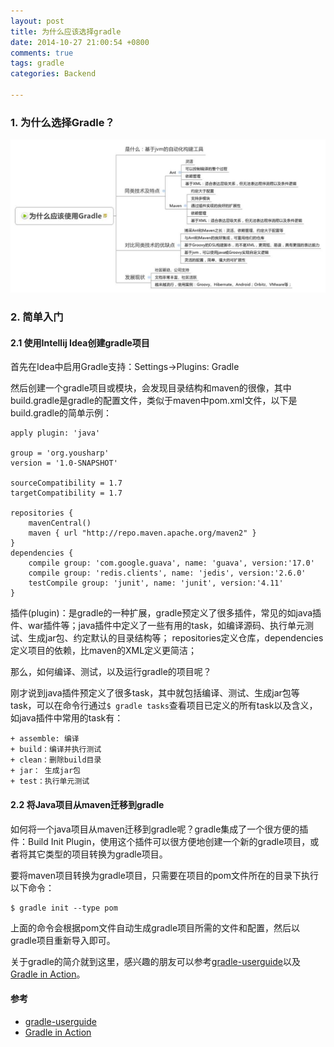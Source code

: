 ```yaml
---
layout: post
title: 为什么应该选择gradle
date: 2014-10-27 21:00:54 +0800
comments: true
tags: gradle
categories: Backend

---
```


### 1. 为什么选择Gradle？

![为什么应该使用Gradle](/images/post/why-should-choose-gradle.jpg)


### 2. 简单入门

#### 2.1 使用Intellij Idea创建gradle项目

首先在Idea中启用Gradle支持：Settings->Plugins: Gradle

然后创建一个gradle项目或模块，会发现目录结构和maven的很像，其中build.gradle是gradle的配置文件，类似于maven中pom.xml文件，以下是build.gradle的简单示例：

	apply plugin: 'java'

	group = 'org.yousharp'
	version = '1.0-SNAPSHOT'

	sourceCompatibility = 1.7
	targetCompatibility = 1.7

	repositories {
		mavenCentral()
		maven { url "http://repo.maven.apache.org/maven2" }
	}
	dependencies {
		compile group: 'com.google.guava', name: 'guava', version:'17.0'
		compile group: 'redis.clients', name: 'jedis', version:'2.6.0'
		testCompile group: 'junit', name: 'junit', version:'4.11'
	}

插件(plugin)：是gradle的一种扩展，gradle预定义了很多插件，常见的如java插件、war插件等；java插件中定义了一些有用的task，如编译源码、执行单元测试、生成jar包、约定默认的目录结构等；
repositories定义仓库，dependencies定义项目的依赖，比maven的XML定义更简洁；

那么，如何编译、测试，以及运行gradle的项目呢？

刚才说到java插件预定义了很多task，其中就包括编译、测试、生成jar包等task，可以在命令行通过`$ gradle tasks`查看项目已定义的所有task以及含义，如java插件中常用的task有：

	+ assemble: 编译
	+ build：编译并执行测试
	+ clean：删除build目录
	+ jar： 生成jar包
	+ test：执行单元测试

#### 2.2 将Java项目从maven迁移到gradle

如何将一个java项目从maven迁移到gradle呢？gradle集成了一个很方便的插件：Build Init Plugin，使用这个插件可以很方便地创建一个新的gradle项目，或者将其它类型的项目转换为gradle项目。

要将maven项目转换为gradle项目，只需要在项目的pom文件所在的目录下执行以下命令：

	$ gradle init --type pom

上面的命令会根据pom文件自动生成gradle项目所需的文件和配置，然后以gradle项目重新导入即可。

关于gradle的简介就到这里，感兴趣的朋友可以参考[gradle-userguide](http://gradle.org/docs/current/userguide/userguide.html)以及[Gradle in Action](http://www.gradle.org/books)。

#### 参考

+ [gradle-userguide](http://gradle.org/docs/current/userguide/userguide.html)
+ [Gradle in Action](http://www.gradle.org/books)

